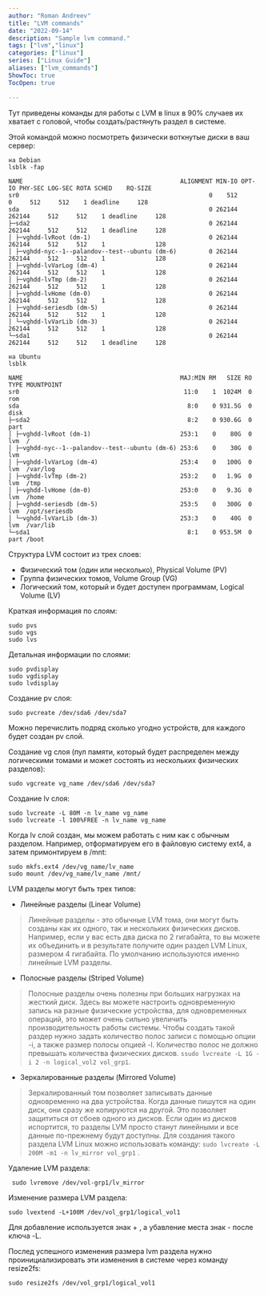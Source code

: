 ```yaml
---
author: "Roman Andreev"
title: "LVM commands"
date: "2022-09-14"
description: "Sample lvm command."
tags: ["lvm","linux"]
categories: ["linux"]
series: ["Linux Guide"]
aliases: ["lvm_commands"]
ShowToc: true
TocOpen: true

---
```

Тут приведены команды для работы с LVM в linux в 90% случаев их хватает с головой, чтобы создать/растянуть раздел в системе.
<!--more-->

Этой командой можно посмотреть физически воткнутые диски в ваш сервер:

    на Debian
    lsblk -fap
    
    NAME                                            ALIGNMENT MIN-IO OPT-IO PHY-SEC LOG-SEC ROTA SCHED    RQ-SIZE
    sr0                                                     0    512      0     512     512    1 deadline     128
    sda                                                     0 262144 262144     512     512    1 deadline     128
    ├─sda2                                                  0 262144 262144     512     512    1 deadline     128
    │ ├─vghdd-lvRoot (dm-1)                                 0 262144 262144     512     512    1              128
    │ ├─vghdd-nyc--1--palandov--test--ubuntu (dm-6)         0 262144 262144     512     512    1              128
    │ ├─vghdd-lvVarLog (dm-4)                               0 262144 262144     512     512    1              128
    │ ├─vghdd-lvTmp (dm-2)                                  0 262144 262144     512     512    1              128
    │ ├─vghdd-lvHome (dm-0)                                 0 262144 262144     512     512    1              128
    │ ├─vghdd-seriesdb (dm-5)                               0 262144 262144     512     512    1              128
    │ └─vghdd-lvVarLib (dm-3)                               0 262144 262144     512     512    1              128
    └─sda1                                                  0 262144 262144     512     512    1 deadline     128
    
    на Ubuntu
    lsblk
    
    NAME                                            MAJ:MIN RM   SIZE RO TYPE MOUNTPOINT
    sr0                                              11:0    1  1024M  0 rom
    sda                                               8:0    0 931.5G  0 disk
    ├─sda2                                            8:2    0 930.6G  0 part
    │ ├─vghdd-lvRoot (dm-1)                         253:1    0    80G  0 lvm  /
    │ ├─vghdd-nyc--1--palandov--test--ubuntu (dm-6) 253:6    0    30G  0 lvm
    │ ├─vghdd-lvVarLog (dm-4)                       253:4    0   100G  0 lvm  /var/log
    │ ├─vghdd-lvTmp (dm-2)                          253:2    0   1.9G  0 lvm  /tmp
    │ ├─vghdd-lvHome (dm-0)                         253:0    0   9.3G  0 lvm  /home
    │ ├─vghdd-seriesdb (dm-5)                       253:5    0   300G  0 lvm  /opt/seriesdb
    │ └─vghdd-lvVarLib (dm-3)                       253:3    0    40G  0 lvm  /var/lib
    └─sda1                                            8:1    0 953.5M  0 part /boot

Структура LVM состоит из трех слоев:

* Физический том (один или несколько), Physical Volume (PV)
* Группа физических томов, Volume Group (VG)
* Логический том, который и будет доступен программам, Logical Volume (LV)

Краткая информация по слоям:

    sudo pvs
    sudo vgs
    sudo lvs

Детальная информации по слоями:

    sudo pvdisplay
    sudo vgdisplay
    sudo lvdisplay

Создание pv слоя:

    sudo pvcreate /dev/sda6 /dev/sda7 

Можно перечислить подряд сколько угодно устройств, для каждого будет создан pv слой.


Создание vg слоя (пул памяти, который будет распределен между логическими томами и может состоять из нескольких физических разделов):

    sudo vgcreate vg_name /dev/sda6 /dev/sda7

Создание lv слоя:

    sudo lvcreate -L 80M -n lv_name vg_name
    sudo lvcreate -l 100%FREE -n lv_name vg_name
    
Когда lv слой создан, мы можем работать с ним как с обычным разделом.
Например, отформатируем его в файловую систему ext4, а затем примонтируем в /mnt:

    sudo mkfs.ext4 /dev/vg_name/lv_name
    sudo mount /dev/vg_name/lv_name /mnt/



LVM разделы могут быть трех типов:

* Линейные разделы (Linear Volume)
> Линейные разделы - это обычные LVM тома, они могут быть созданы как их одного, так и нескольких физических дисков. Например, если у вас есть два диска по 2 гигабайта, то вы можете их объединить и в результате получите один раздел LVM Linux, размером 4 гигабайта. По умолчанию используются именно линейные LVM разделы.
* Полосные разделы (Striped Volume)
> Полосные разделы очень полезны при больших нагрузках на жесткий диск. Здесь вы можете настроить одновременную запись на разные физические устройства, для одновременных операций, это может очень сильно увеличить производительность работы системы. Чтобы создать такой раздер нужно задать количество полос записи с помощью опции -i, а также размер полосы опцией -l. Количество полос не должно превышать количества физических дисков. `ssudo lvcreate -L 1G -i 2 -n logical_vol2 vol_grp1`.
     

* Зеркалированные разделы (Mirrored Volume)

> Зеркалированный том позволяет записывать данные одновременно на два устройства. Когда данные пишутся на один диск, они сразу же копируются на другой. Это позволяет защититься от сбоев одного из дисков. Если один из дисков испортится, то разделы LVM просто станут линейными и все данные по-прежнему будут доступны. Для создания такого раздела LVM Linux можно использовать команду: `sudo lvcreate -L 200M -m1 -n lv_mirror vol_grp1` .

Удаление LVM раздела:
    
     sudo lvremove /dev/vol-grp1/lv_mirror
     

Изменение размера LVM раздела:

    sudo lvextend -L+100M /dev/vol_grp1/logical_vol1

Для добавление используется знак + , а убавление места знак - после ключа -L.

Послед успешного изменения размера lvm раздела нужно проинициализировать эти изменения в системе через команду resize2fs:

    sudo resize2fs /dev/vol_grp1/logical_vol1
